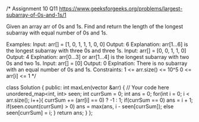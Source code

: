 /*
Assignment 10 Q11
https://www.geeksforgeeks.org/problems/largest-subarray-of-0s-and-1s/1

Given an array arr of 0s and 1s. Find and return the length of the longest subarray with equal number of 0s and 1s.

Examples:
Input: arr[] = [1, 0, 1, 1, 1, 0, 0]
Output: 6
Explanation: arr[1...6] is the longest subarray with three 0s and three 1s.
Input: arr[] = [0, 0, 1, 1, 0]
Output: 4
Explnation: arr[0...3] or arr[1...4] is the longest subarray with two 0s and two 1s.
Input: arr[] = [0]
Output: 0
Explnation: There is no subarray with an equal number of 0s and 1s.
Constraints:
1 <= arr.size() <= 10^5
0 <= arr[i] <= 1
*/

class Solution {
  public:
    int maxLen(vector<int> &arr) {
        // Your code here
        unordered_map<int, int> seen;
        int currSum = 0;
        int ans = 0;
        for(int i = 0; i < arr.size(); i++){
            currSum += (arr[i] == 0) ? -1 : 1;
            if(currSum == 0) ans = i + 1;
            if(seen.count(currSum) > 0) ans = max(ans, i - seen[currSum]);
            else seen[currSum] = i;
        }
        return ans;
    }
};
